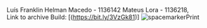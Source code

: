 Luís Franklin Helman Macedo - 1136142
Mateus Lora - 1136218,     
Link to archive Build: [(https://bit.ly/3VzGk81)]
![spacemarkerPrint](https://github.com/Frazx444/SpaceMarker/assets/146963097/355cac6a-ebfe-4bf6-ad60-556c99324aa4)

